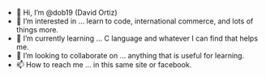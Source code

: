- 👋 Hi, I’m @dob19 (David Ortiz)
- 👀 I’m interested in ... learn to code, international commerce, and lots of things more.
- 🌱 I’m currently learning ... C language and whatever I can find that helps me.
- 💞️ I’m looking to collaborate on ... anything that is useful for learning.
- 📫 How to reach me ... in this same site or facebook. 

<!---
dob19/dob19 is a ✨ special ✨ repository because its `README.md` (this file) appears on your GitHub profile.
You can click the Preview link to take a look at your changes.
--->

